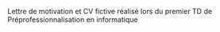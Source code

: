 Lettre de motivation et CV fictive 
réalisé lors du premier 
TD de Préprofessionnalisation en informatique
